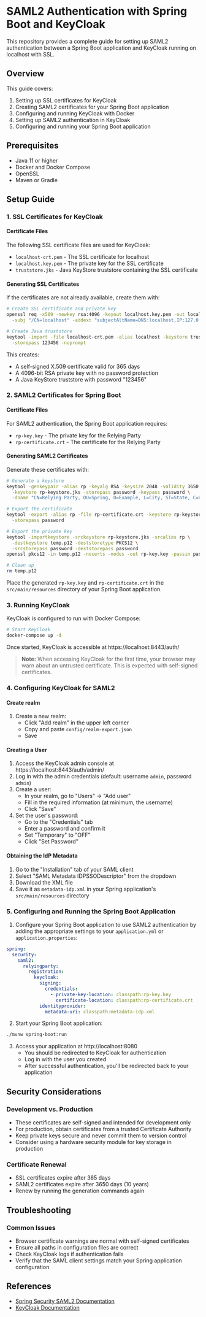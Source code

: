 # SAML2 Authentication with Spring Boot and KeyCloak

This repository provides a complete guide for setting up SAML2 authentication between a Spring Boot application and KeyCloak running on localhost with SSL.

## Overview

This guide covers:
1. Setting up SSL certificates for KeyCloak
2. Creating SAML2 certificates for your Spring Boot application
3. Configuring and running KeyCloak with Docker
4. Setting up SAML2 authentication in KeyCloak
5. Configuring and running your Spring Boot application

## Prerequisites

- Java 11 or higher
- Docker and Docker Compose
- OpenSSL
- Maven or Gradle

## Setup Guide

### 1. SSL Certificates for KeyCloak

#### Certificate Files
The following SSL certificate files are used for KeyCloak:

- `localhost-crt.pem` - The SSL certificate for localhost
- `localhost.key.pem` - The private key for the SSL certificate
- `truststore.jks` - Java KeyStore truststore containing the SSL certificate

#### Generating SSL Certificates
If the certificates are not already available, create them with:

```bash
# Create SSL certificate and private key
openssl req -x509 -newkey rsa:4096 -keyout localhost.key.pem -out localhost-crt.pem -days 365 -nodes \
  -subj "/CN=localhost" -addext "subjectAltName=DNS:localhost,IP:127.0.0.1"

# Create Java truststore
keytool -import -file localhost-crt.pem -alias localhost -keystore truststore.jks \
  -storepass 123456 -noprompt
```

This creates:
- A self-signed X.509 certificate valid for 365 days
- A 4096-bit RSA private key with no password protection
- A Java KeyStore truststore with password "123456"

### 2. SAML2 Certificates for Spring Boot

#### Certificate Files
For SAML2 authentication, the Spring Boot application requires:

- `rp-key.key` - The private key for the Relying Party
- `rp-certificate.crt` - The certificate for the Relying Party

#### Generating SAML2 Certificates
Generate these certificates with:

```bash
# Generate a keystore
keytool -genkeypair -alias rp -keyalg RSA -keysize 2048 -validity 3650 \
  -keystore rp-keystore.jks -storepass password -keypass password \
  -dname "CN=Relying Party, OU=Spring, O=Example, L=City, ST=State, C=US"

# Export the certificate
keytool -export -alias rp -file rp-certificate.crt -keystore rp-keystore.jks \
  -storepass password

# Export the private key
keytool -importkeystore -srckeystore rp-keystore.jks -srcalias rp \
  -destkeystore temp.p12 -deststoretype PKCS12 \
  -srcstorepass password -deststorepass password
openssl pkcs12 -in temp.p12 -nocerts -nodes -out rp-key.key -passin pass:password

# Clean up
rm temp.p12
```

Place the generated `rp-key.key` and `rp-certificate.crt` in the `src/main/resources` directory of your Spring Boot application.

### 3. Running KeyCloak

KeyCloak is configured to run with Docker Compose:

```bash
# Start KeyCloak
docker-compose up -d
```

Once started, KeyCloak is accessible at https://localhost:8443/auth/

> **Note:** When accessing KeyCloak for the first time, your browser may warn about an untrusted certificate. This is expected with self-signed certificates.

### 4. Configuring KeyCloak for SAML2


#### Create realm

1. Create a new realm:
   - Click "Add realm" in the upper left corner
   - Copy and paste `config/realm-export.json`
   - Save

#### Creating a User

1. Access the KeyCloak admin console at https://localhost:8443/auth/admin/
2. Log in with the admin credentials (default: username `admin`, password `admin`)
3. Create a user:
   - In your realm, go to "Users" → "Add user"
   - Fill in the required information (at minimum, the username)
   - Click "Save"
4. Set the user's password:
   - Go to the "Credentials" tab
   - Enter a password and confirm it
   - Set "Temporary" to "OFF"
   - Click "Set Password"

#### Obtaining the IdP Metadata

1. Go to the "Installation" tab of your SAML client
2. Select "SAML Metadata IDPSSODescriptor" from the dropdown
3. Download the XML file
4. Save it as `metadata-idp.xml` in your Spring application's `src/main/resources` directory

### 5. Configuring and Running the Spring Boot Application

1. Configure your Spring Boot application to use SAML2 authentication by adding the appropriate settings to your `application.yml` or `application.properties`:

```yaml
spring:
  security:
    saml2:
      relyingparty:
        registration:
          keycloak:
            signing:
              credentials:
                - private-key-location: classpath:rp-key.key
                  certificate-location: classpath:rp-certificate.crt
            identityprovider:
              metadata-uri: classpath:metadata-idp.xml
```

2. Start your Spring Boot application:

```bash
./mvnw spring-boot:run
```

3. Access your application at http://localhost:8080
   - You should be redirected to KeyCloak for authentication
   - Log in with the user you created
   - After successful authentication, you'll be redirected back to your application

## Security Considerations

### Development vs. Production
- These certificates are self-signed and intended for development only
- For production, obtain certificates from a trusted Certificate Authority
- Keep private keys secure and never commit them to version control
- Consider using a hardware security module for key storage in production

### Certificate Renewal
- SSL certificates expire after 365 days
- SAML2 certificates expire after 3650 days (10 years)
- Renew by running the generation commands again

## Troubleshooting

### Common Issues
- Browser certificate warnings are normal with self-signed certificates
- Ensure all paths in configuration files are correct
- Check KeyCloak logs if authentication fails
- Verify that the SAML client settings match your Spring application configuration

## References

- [Spring Security SAML2 Documentation](https://docs.spring.io/spring-security/reference/servlet/saml2/index.html)
- [KeyCloak Documentation](https://www.keycloak.org/documentation) 